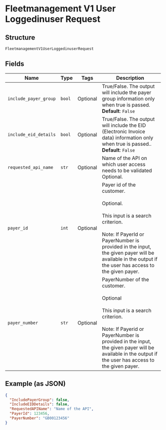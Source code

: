 
# Fleetmanagement V1 User Loggedinuser Request

## Structure

`FleetmanagementV1UserLoggedinuserRequest`

## Fields

| Name | Type | Tags | Description |
|  --- | --- | --- | --- |
| `include_payer_group` | `bool` | Optional | True/False. The output will include the payer group information only when true is passed.<br>**Default**: `False` |
| `include_eid_details` | `bool` | Optional | True/False. The output will include the EID (Electronic Invoice data) information only when true is passed..<br>**Default**: `False` |
| `requested_api_name` | `str` | Optional | Name of the API on which user access needs to be validated<br>Optional. |
| `payer_id` | `int` | Optional | Payer id of the customer.</br><br>Optional.</br><br>This input is a search criterion.</br><br>Note: If PayerId or PayerNumber is provided in the input, the given payer will be available in the output if the user has access to the given payer. |
| `payer_number` | `str` | Optional | PayerNumber of the customer.</br><br>Optional</br><br>This input is a search criterion.</br><br>Note: If Payerid or PayerNumber is provided in the input, the given payer will be available in the output if the user has access to the given payer. |

## Example (as JSON)

```json
{
  "IncludePayerGroup": false,
  "IncludeEIDDetails": false,
  "RequestedAPIName": "Name of the API",
  "PayerId": 123456,
  "PayerNumber": "GB00123456"
}
```

